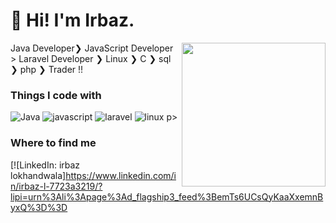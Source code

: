 <h1>👋 Hi! I'm Irbaz.</h1>

<img align='right' src="https://media.giphy.com/media/M9gbBd9nbDrOTu1Mqx/giphy.gif" width="230">

<p>Java Developer❯ JavaScript Developer > Laravel Developer ❯ Linux ❯ C ❯ sql ❯ php ❯ Trader !!</p>

<h3>Things I code with</h3>

<p>
  <img alt="Java" src="https://www.google.com/imgres?imgurl=https%3A%2F%2Flogos-world.net%2Fwp-content%2Fuploads%2F2022%2F07%2FJava-Logo.png&imgrefurl=https%3A%2F%2Flogos-world.net%2Fjava-logo%2F&tbnid=kdcmbBGAGkO9eM&vet=12ahUKEwjNzLHv6f_8AhXBxqACHYsgCnoQMygBegUIARDfAQ..i&docid=IvI-Yker4lC4aM&w=3840&h=2160&q=java%20logo&ved=2ahUKEwjNzLHv6f_8AhXBxqACHYsgCnoQMygBegUIARDfAQ" />

  <img alt="javascript" src="https://img.shields.io/badge/-React-45b8d8?style=flat-square&logo=react&logoColor=white" />

  <img alt="laravel" src="https://www.google.com/imgres?imgurl=https%3A%2F%2Fupload.wikimedia.org%2Fwikipedia%2Fcommons%2Fthumb%2F3%2F36%2FLogo.min.svg%2F2560px-Logo.min.svg.png&imgrefurl=https%3A%2F%2Fcommons.wikimedia.org%2Fwiki%2FFile%3ALogo.min.svg&tbnid=r-lmwQZZyOsGmM&vet=12ahUKEwj2rZjG6f_8AhXMiuYKHc7wDDQQMygBegUIARDfAQ..i&docid=8gIyxf_6CeI33M&w=2560&h=742&q=laravel%20logo&ved=2ahUKEwj2rZjG6f_8AhXMiuYKHc7wDDQQMygBegUIARDfAQ" />

  <img alt="linux" src="https://www.google.com/imgres?imgurl=https%3A%2F%2Fwww.vectorlogo.zone%2Flogos%2Flinux%2Flinux-ar21.png&imgrefurl=https%3A%2F%2Fwww.vectorlogo.zone%2Flogos%2Flinux%2Findex.html&tbnid=wgxBltEbDmRd5M&vet=12ahUKEwjS6bOQ6v_8AhWULrcAHW0QC-MQMygIegUIARDvAQ..i&docid=k8SmqJOHZIDDaM&w=1200&h=600&q=linux%20logo&ved=2ahUKEwjS6bOQ6v_8AhWULrcAHW0QC-MQMygIegUIARDvAQ" />
  p>

<h3>Where to find me</h3>

[![LinkedIn: irbaz lokhandwala]https://www.linkedin.com/in/irbaz-l-7723a3219/?lipi=urn%3Ali%3Apage%3Ad_flagship3_feed%3BemTs6UCsQyKaaXxemnByxQ%3D%3D 
<br><br><br><br>


<!--
**Irbaz lokhandwala** is a ✨ _special_ ✨ repository because its `README.md` (this file) appears on your GitHub profile.

Here are some ideas to get you started:

- 🔭 I’m currently working on ...
- 🌱 I’m currently learning ...
- 👯 I’m looking to collaborate on ...
- 🤔 I’m looking for help with ...
- 💬 Ask me about ...
- 📫 How to reach me: ...
- 😄 Pronouns: ...
- ⚡ Fun fact: ...
-->
